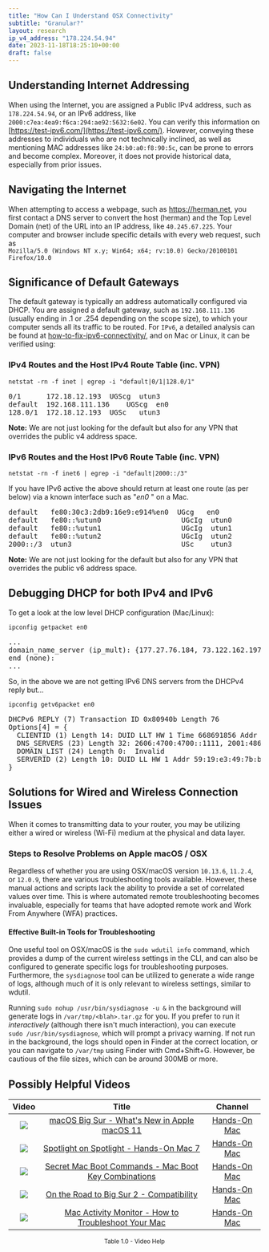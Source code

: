 ```yaml
---
title: "How Can I Understand OSX Connectivity"
subtitle: "Granular?"
layout: research
ip_v4_address: "178.224.54.94"
date: 2023-11-18T18:25:10+00:00
draft: false
---
```


## Understanding Internet Addressing

When using the Internet, you are assigned a Public IPv4 address, such as ```178.224.54.94```, or an IPv6 address, like ```2000:c7ea:4ea9:f6ca:294:ae92:5632:6e02```. You can verify this information on [https://test-ipv6.com/](https://test-ipv6.com/). However, conveying these addresses to individuals who are not technically inclined, as well as mentioning MAC addresses like ```24:b0:a0:f8:90:5c```, can be prone to errors and become complex. Moreover, it does not provide historical data, especially from prior issues.
## Navigating the Internet
When attempting to access a webpage, such as https://herman.net, you first contact a DNS server to convert the host (herman) and the Top Level Domain (net) of the URL into an IP address, like ```40.245.67.225```. Your computer and browser include specific details with every web request, such as <br>```Mozilla/5.0 (Windows NT x.y; Win64; x64; rv:10.0) Gecko/20100101 Firefox/10.0```
## Significance of Default Gateways
The default gateway is typically an address automatically configured via DHCP. You are assigned a default gateway, such as ```192.168.111.136``` (usually ending in .1 or .254 depending on the scope size), to which your computer sends all its traffic to be routed. For ```IPv6```, a detailed analysis can be found at [how-to-fix-ipv6-connectivity/](/blog/how-to-fix-ipv6-connectivity/), and on Mac or Linux, it can be verified using:
<br>
### IPv4 Routes and the Host IPv4 Route Table (inc. VPN)
```netstat -rn -f inet | egrep -i "default|0/1|128.0/1"```

<pre>
0/1      172.18.12.193  UGScg  utun3
default  192.168.111.136    UGScg  en0
128.0/1  172.18.12.193  UGSc   utun3</pre>

**Note:** We are not just looking for the default but also for any VPN that overrides the public v4 address space.

### IPv6 Routes and the Host IPv6 Route Table (inc. VPN)
```netstat -rn -f inet6 | egrep -i "default|2000::/3"```

If you have IPv6 active the above should return at least one route (as per below) via a known interface such as "_en0_ " on a Mac. 

<pre>
default   fe80:30c3:2db9:16e9:e914%en0  UGcg   en0
default   fe80::%utun0                   UGcIg  utun0
default   fe80::%utun1                   UGcIg  utun1
default   fe80::%utun2                   UGcIg  utun2
2000::/3  utun3                          USc    utun3</pre>

**Note:** We are not just looking for the default but also for any VPN that overrides the public v6 address space.
<br>

## Debugging DHCP for both IPv4 and IPv6

To get a look at the low level DHCP configuration (Mac/Linux): 

```ipconfig getpacket en0```

<pre>
...
domain_name_server (ip_mult): {177.27.76.184, 73.122.162.197}
end (none):
...</pre>

So, in the above we are not getting IPv6 DNS servers from the DHCPv4 reply but...

```ipconfig getv6packet en0```

<pre>
DHCPv6 REPLY (7) Transaction ID 0x80940b Length 76
Options[4] = {
  CLIENTID (1) Length 14: DUID LLT HW 1 Time 668691856 Addr 24:b0:a0:f8:90:5c
  DNS_SERVERS (23) Length 32: 2606:4700:4700::1111, 2001:4860:4860::8844
  DOMAIN_LIST (24) Length 0:  Invalid
  SERVERID (2) Length 10: DUID LL HW 1 Addr 59:19:e3:49:7b:bb
}</pre>




## Solutions for Wired and Wireless Connection Issues
When it comes to transmitting data to your router, you may be utilizing either a wired or wireless (Wi-Fi) medium at the physical and data layer.
### Steps to Resolve Problems on Apple macOS / OSX
Regardless of whether you are using OSX/macOS version ```10.13.6```, ```11.2.4```, or ```12.0.9```, there are various troubleshooting tools available. However, these manual actions and scripts lack the ability to provide a set of correlated values over time. This is where automated remote troubleshooting becomes invaluable, especially for teams that have adopted remote work and Work From Anywhere (WFA) practices.
#### Effective Built-in Tools for Troubleshooting
One useful tool on OSX/macOS is the ```sudo wdutil info``` command, which provides a dump of the current wireless settings in the CLI, and can also be configured to generate specific logs for troubleshooting purposes. Furthermore, the ```sysdiagnose``` tool can be utilized to generate a wide range of logs, although much of it is only relevant to wireless settings, similar to wdutil.

Running ```sudo nohup /usr/bin/sysdiagnose -u &``` in the background will generate logs in ```/var/tmp/<blah>.tar.gz``` for you. If you prefer to run it *interactively* (although there isn't much interaction), you can execute<br>```sudo /usr/bin/sysdiagnose```, which will prompt a privacy warning. If not run in the background, the logs should open in Finder at the correct location, or you can navigate to ```/var/tmp``` using Finder with Cmd+Shift+G. However, be cautious of the file sizes, which can be around 300MB or more.
## Possibly Helpful Videos

<link href="/plugins/lity/css/lity.min.css" rel="stylesheet">
<script src="/plugins/lity/js/lity.min.js"></script>
<div class="table1-start"></div>

|Video | Title | Channel |
| :---: | :---: | :---: |
|<a href="https://www.youtube.com/watch?v=JMKi6o9kaZI" data-lity><img src="https://i.ytimg.com/vi/JMKi6o9kaZI/default.jpg" class="img-fluid"></a>|<a href="https://www.youtube.com/watch?v=JMKi6o9kaZI" data-lity>macOS Big Sur - What&#39;s New in Apple macOS 11</a>|<a target="_blank" href="https://www.youtube.com/channel/UCg43DP8MdHVcl4rFK_delBg" >Hands-On Mac</a>|
|<a href="https://www.youtube.com/watch?v=RslZ4W1EPqk" data-lity><img src="https://i.ytimg.com/vi/RslZ4W1EPqk/default.jpg" class="img-fluid"></a>|<a href="https://www.youtube.com/watch?v=RslZ4W1EPqk" data-lity>Spotlight on Spotlight - Hands-On Mac 7</a>|<a target="_blank" href="https://www.youtube.com/channel/UCg43DP8MdHVcl4rFK_delBg" >Hands-On Mac</a>|
|<a href="https://www.youtube.com/watch?v=VwNYWAxHCgM" data-lity><img src="https://i.ytimg.com/vi/VwNYWAxHCgM/default.jpg" class="img-fluid"></a>|<a href="https://www.youtube.com/watch?v=VwNYWAxHCgM" data-lity>Secret Mac Boot Commands - Mac Boot Key Combinations</a>|<a target="_blank" href="https://www.youtube.com/channel/UCg43DP8MdHVcl4rFK_delBg" >Hands-On Mac</a>|
|<a href="https://www.youtube.com/watch?v=HEbK-Tignuc" data-lity><img src="https://i.ytimg.com/vi/HEbK-Tignuc/default.jpg" class="img-fluid"></a>|<a href="https://www.youtube.com/watch?v=HEbK-Tignuc" data-lity>On the Road to Big Sur 2 - Compatibility</a>|<a target="_blank" href="https://www.youtube.com/channel/UCg43DP8MdHVcl4rFK_delBg" >Hands-On Mac</a>|
|<a href="https://www.youtube.com/watch?v=TWzWd_DiaJ0" data-lity><img src="https://i.ytimg.com/vi/TWzWd_DiaJ0/default.jpg" class="img-fluid"></a>|<a href="https://www.youtube.com/watch?v=TWzWd_DiaJ0" data-lity>Mac Activity Monitor - How to Troubleshoot Your Mac</a>|<a target="_blank" href="https://www.youtube.com/channel/UCg43DP8MdHVcl4rFK_delBg" >Hands-On Mac</a>|

<center><small>Table 1.0 - Video Help</small></center>
 <br>
<div class="table1-end"></div>
<script type="text/javascript">
(function() {
    $('div.table1-start').nextUntil('div.table1-end', 'table').addClass('table thead-dark table-striped table-responsive rounded').attr('id', 't1');
    $('#t1').find('thead').addClass('thead-dark');
})();
</script>
